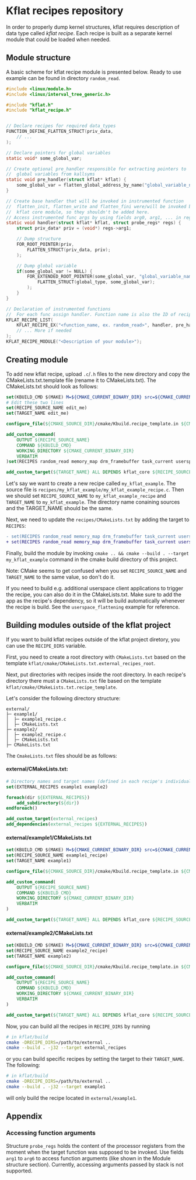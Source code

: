 # Kflat recipes repository

In order to properly dump kernel structures, kflat requires description of data type called *kflat recipe*. Each recipe is built as a separate kernel module that could be loaded when needed.

## Module structure

A basic scheme for kflat recipe module is presented below. Ready to use example can be found in directory `random_read`.

```c
#include <linux/module.h>
#include <linux/interval_tree_generic.h>

#include "kflat.h"
#include "kflat_recipe.h"


// Declare recipes for required data_types
FUNCTION_DEFINE_FLATTEN_STRUCT(priv_data,
	// ...
);

// Declare pointers for global variables
static void* some_global_var;

// Create optional pre_handler responsible for extracting pointers to
//  global variables from kallsyms
static void pre_handler(struct kflat* kflat) {
    some_global_var = flatten_global_address_by_name("global_variable_name");
}

// Create base handler that will be invoked in instrumented function
//  flatten_init, flatten_write and flatten_fini were/will be invoked by
//  kflat core module, so they shouldn't be added here.
// Access instrumented func args by using fields arg0, arg1, ... in regs
static void handler(struct kflat* kflat, struct probe_regs* regs) {
    struct priv_data* priv = (void*) regs->arg1;

    // Dump structure
    FOR_ROOT_POINTER(priv,
        FLATTEN_STRUCT(priv_data, priv);
    );

    // Dump global variable
    if(some_global_var != NULL) {
        FOR_EXTENDED_ROOT_POINTER(some_global_var, "global_variable_name", 32,
			FLATTEN_STRUCT(global_type, some_global_var);
		);
    }
}

// Declaration of instrumented functions
//  For each func assign handler. Function name is also the ID of recipe
KFLAT_RECIPE_LIST(
    KFLAT_RECIPE_EX("<function_name, ex. random_read>", handler, pre_handler),
    // ... More if needed
);
KFLAT_RECIPE_MODULE("<Description of your module>");
```

## Creating module

To add new kflat recipe, upload `.c`/`.h` files to the new directory and copy the CMakeLists.txt.template file (rename it to CMakeLists.txt).
The CMakeLists.txt should look as follows:
```cmake
set(KBUILD_CMD $(MAKE) M=${CMAKE_CURRENT_BINARY_DIR} src=${CMAKE_CURRENT_SOURCE_DIR} ${KBUILD_FLAGS} modules)
# Edit these two lines
set(RECIPE_SOURCE_NAME edit_me)
set(TARGET_NAME edit_me)

configure_file(${CMAKE_SOURCE_DIR}/cmake/Kbuild.recipe_template.in ${CMAKE_CURRENT_SOURCE_DIR}/Kbuild @ONLY)

add_custom_command(
    OUTPUT ${RECIPE_SOURCE_NAME}
    COMMAND ${KBUILD_CMD}
    WORKING_DIRECTORY ${CMAKE_CURRENT_BINARY_DIR}
    VERBATIM
)set(RECIPES random_read memory_map drm_framebuffer task_current userspace_flattening)

add_custom_target(${TARGET_NAME} ALL DEPENDS kflat_core ${RECIPE_SOURCE_NAME})
```
Let's say we want to create a new recipe called `my_kflat_example`. The source file is `recipes/my_kflat_example/my_kflat_example_recipe.c`.
Then we should set `RECIPE_SOURCE_NAME` to `my_kflat_example_recipe` and `TARGET_NAME` to `my_kflat_example`. The directory name conaining sources and the TARGET_NAME should be the same.

Next, we need to update the `recipes/CMakeLists.txt` by adding the target to `RECIPES`:
```diff
- set(RECIPES random_read memory_map drm_framebuffer task_current userspace_flattening)
+ set(RECIPES random_read memory_map drm_framebuffer task_current userspace_flattening my_kflat_example)
```

Finally, build the module by invoking `cmake .. && cmake --build . --target my_kflat_example` command in the cmake build directory of this project.

Note: CMake seems to get confused when you set `RECIPE_SOURCE_NAME` and `TARGET_NAME` to the same value, so don't do it.

If you need to build e.g. additional userspace client applications to trigger the recipe, you can also do it in the CMakeLists.txt. Make sure to add the app as the recipe's dependency, so it will be build automatically whenever the recipe is build. See the `userspace_flattening` example for reference.

## Building modules outside of the kflat project
If you want to build kflat recipes outside of the kflat project diretory, you can use the `RECIPE_DIRS` variable.

First, you need to create a root directory with `CMakeLists.txt` based on the template `kflat/cmake/CMakeLists.txt.external_recipes_root`. 

Next, put directories with recipes inside the root directory. In each recipe's directory there must a `CMakeLists.txt` file based on the template `kflat/cmake/CMakeLists.txt.recipe_template`.

Let's consider the following directory structure:

```
external/
├─ example1/
│  ├─ example1_recipe.c
│  ├─ CMakeLists.txt
├─ example2/
│  ├─ example2_recipe.c
│  ├─ CMakeLists.txt
├─ CMakeLists.txt
```

The `CmakeLists.txt` files should be as follows:

#### external/CMakeLists.txt:
```cmake
# Directory names and target names (defined in each recipe's individual CMakeLists.txt) must match
set(EXTERNAL_RECIPES example1 example2)

foreach(dir ${EXTERNAL_RECIPES})
    add_subdirectory(${dir})
endforeach()

add_custom_target(external_recipes)
add_dependencies(external_recipes ${EXTERNAL_RECIPES})
```

#### external/example1/CMakeLists.txt
```cmake
set(KBUILD_CMD $(MAKE) M=${CMAKE_CURRENT_BINARY_DIR} src=${CMAKE_CURRENT_SOURCE_DIR} ${KBUILD_FLAGS} modules)
set(RECIPE_SOURCE_NAME example1_recipe)
set(TARGET_NAME example1)

configure_file(${CMAKE_SOURCE_DIR}/cmake/Kbuild.recipe_template.in ${CMAKE_CURRENT_SOURCE_DIR}/Kbuild @ONLY)

add_custom_command(
    OUTPUT ${RECIPE_SOURCE_NAME}
    COMMAND ${KBUILD_CMD}
    WORKING_DIRECTORY ${CMAKE_CURRENT_BINARY_DIR}
    VERBATIM
)

add_custom_target(${TARGET_NAME} ALL DEPENDS kflat_core ${RECIPE_SOURCE_NAME})
```

#### external/example2/CMakeLists.txt
```cmake
set(KBUILD_CMD $(MAKE) M=${CMAKE_CURRENT_BINARY_DIR} src=${CMAKE_CURRENT_SOURCE_DIR} ${KBUILD_FLAGS} modules)
set(RECIPE_SOURCE_NAME example2_recipe)
set(TARGET_NAME example2)

configure_file(${CMAKE_SOURCE_DIR}/cmake/Kbuild.recipe_template.in ${CMAKE_CURRENT_SOURCE_DIR}/Kbuild @ONLY)

add_custom_command(
    OUTPUT ${RECIPE_SOURCE_NAME}
    COMMAND ${KBUILD_CMD}
    WORKING_DIRECTORY ${CMAKE_CURRENT_BINARY_DIR}
    VERBATIM
)

add_custom_target(${TARGET_NAME} ALL DEPENDS kflat_core ${RECIPE_SOURCE_NAME})
```

Now, you can build all the recipes in `RECIPE_DIRS` by running
```bash
# in kflat/build
cmake -DRECIPE_DIRS=/path/to/external ..
cmake --build . -j32 --target external_recipes 
```

or you can build specific recipes by setting the target to their `TARGET_NAME`. The following:
```bash
# in kflat/build
cmake -DRECIPE_DIRS=/path/to/external ..
cmake --build . -j32 --target example1
```
will only build the recipe located in `external/example1`.
## Appendix

### Accessing function arguments
Structure `probe_regs` holds the content of the processor registers from the moment when the target function was supposed to be invoked. Use fields `arg1` to `arg6` to access function arguments (like shown in the Module structure section). Currently, accessing arguments passed by stack is not supported.
